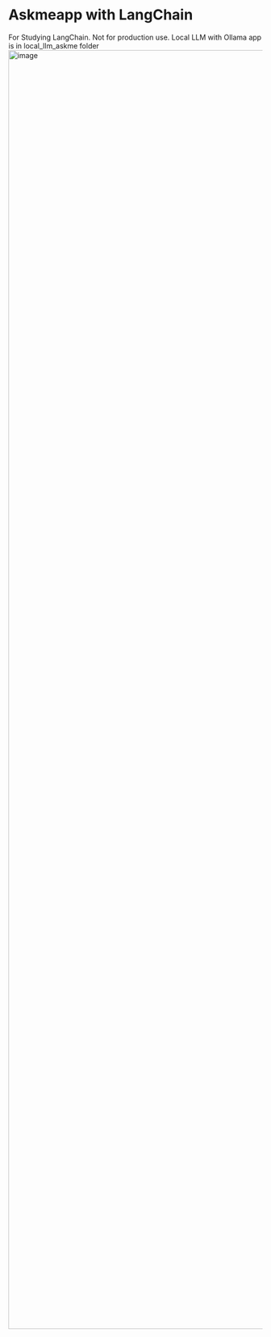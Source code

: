 # Askmeapp with LangChain
For Studying LangChain. Not for production use.
Local LLM with Ollama app is in local_llm_askme folder
<img width="2533" alt="image" src="https://github.com/tosnufc/askmeapp_langchain/assets/92618784/1ab76f54-0ddb-4805-93b4-ddb88c20313a">
